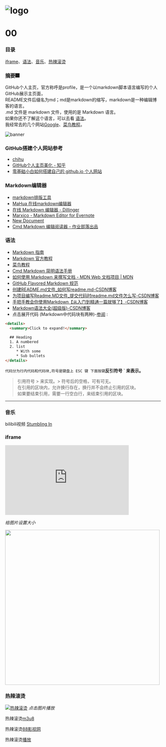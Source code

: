 #  ![logo](https://github.com/cy73/cy73.github.io/assets/160321595/14142573-728e-4c1d-baae-5cc6683ed405)
# <i class="fa fa-gear fa-spin"></i> 00

### 目录
  [iframe](#iframe)、[语法](#语法)、[音乐](#音乐)、[热辣滚烫](#热辣滚烫 )
### 摘要🎆
  GitHub个人主页，官方称呼是profile，是一个以markdown脚本语言编写的个人GitHub展示主页面，<br> README文件后缀名为md；md是markdown的缩写，markdown是一种编辑博客的语言。<br>.md 文件是 markdown 文件，使用的是 Markdown 语言。<br>
如果你还不了解这个语言，可以去看 [语法](#语法)。<br>我经常去的几个网站[Google][1]、[菜鸟教程][2]。

[1]:http://www.google.com
[2]:https://www.runoob.com/markdown/md-tutorial.html

![banner](https://user-images.githubusercontent.com/23727056/87433896-78ae9700-c607-11ea-9ca6-9cdbe3f67998.jpg)

### GitHub搭建个人网站参考
- [chihu](https://zhuanlan.zhihu.com/p/548396509)
- [GitHub个人主页美化 - 知乎](https://zhuanlan.zhihu.com/p/452561674)
- [零基础小白如何搭建自己的 github.io 个人网站](https://pianfan.github.io)

### Markdown编辑器
- [markdown排版工具](https://markdown.com.cn/editor/)
- [MaHua 在线markdown编辑器](http://mahua.jser.me/)
- [在线 Markdown 编辑器 - Dillinger](https://dillinger.io/)
- [Marxico - Markdown Editor for Evernote](http://marxi.co/)
- [New Document](http://jbt.github.io/markdown-editor/)
- [Cmd Markdown 编辑阅读器 - 作业部落出品](https://www.zybuluo.com/mdeditor)

### 语法
- [Markdown 指南](https://www.markdownguide.org/)
- [Markdown 官方教程](https://markdown.com.cn)
- [菜鸟教程](https://www.runoob.com/markdown/md-tutorial.html)
- [Cmd Markdown 简明语法手册](https://www.zybuluo.com/mdeditor?url=https://www.zybuluo.com/static/editor/md-help.markdown#cmd-markdown-%E9%AB%98%E9%98%B6%E8%AF%AD%E6%B3%95%E6%89%8B%E5%86%8C)
- [如何使用 Markdown 来撰写文档 - MDN Web 文档项目 | MDN](https://developer.mozilla.org/zh-CN/docs/MDN/Writing_guidelines/Howto/Markdown_in_MDN)
- [GitHub Flavored Markdown 规范](https://github.github.com/gfm/)
- [创建README.md文件_如何写readme.md-CSDN博客](https://blog.csdn.net/zhao_jing_bo/article/details/68063070)
- [为项目编写Readme.MD文件_提交代码时readme.md文件怎么写-CSDN博客](https://blog.csdn.net/baochanghong/article/details/51984862)
- [手把手教会你使用Markdown【从入门到精通一篇就够了】-CSDN博客](https://blog.csdn.net/qq_40818172/article/details/126260661)
- [Markdown语法大全(超级版)-CSDN博客](https://blog.csdn.net/weixin_45494811/article/details/104307670)
- 点击展开代码 (Markdown中代码块有两种)-[参阅](https://blog.csdn.net/qq_40818172/article/details/126260661) : 

```html
<details>
  <summary>Click to expand!</summary>
  
  ## Heading
  1. A numbered
  2. list
     * With some
     * Sub bullets
</details>
```

`代码分为行内代码和代码块,符号是键盘上 ESC 键 下面按键`**反引符号  ` 来表示。**
>引用符号 > 来实现。> 符号后的空格，可有可无。<br>在引用的区块内，允许换行存在，换行并不会终止引用的区块。<br>如果要结束引用，需要一行空白行，来结束引用的区块。

***

### 音乐  
  bilibili视频 [Stumbling In](https://www.bilibili.com/blackboard/html5mobileplayer.html?aid=756698857&bvid=BV1Ar4y1N71z&cid=297390316&autoPlay=true&danmaku=0)
### iframe
<iframe height=225 width=400 src="https://www.bilibili.com/blackboard/html5mobileplayer.html?aid=756698857&bvid=BV1Ar4y1N71z&cid=297390316&autoPlay=true&danmaku=0" frameborder=0   frameborder="0" border="0" marginwidth="0" marginheight="0" scrolling="no" allowfullscreen="allowfullscreen" mozallowfullscreen="mozallowfullscreen" msallowfullscreen="msallowfullscreen" oallowfullscreen="oallowfullscreen" webkitallowfullscreen="webkitallowfullscreen"></iframe>

*给图片设置大小*

<img src="https://user-images.githubusercontent.com/23727056/87433896-78ae9700-c607-11ea-9ca6-9cdbe3f67998.jpg" width="500" height="auto">

### 热辣滚烫  
[![热辣滚烫](https://p2.music.126.net/cuvJ0rksfCvpmQ7EUfewAQ==/109951169336132936.jpg?param=140y140)](https://www.88mv.org/vod-play-id-241896-src-1-num-1.html) 
*点击图片播放*

  热辣滚烫[m3u8](https://hnzy.bfvvs.com/play/meppnM6e/index.m3u8)

  热辣滚烫[88影视网](https://www.88mv.org/?ref=88ys.cn )              

  热辣滚烫[播放](https://zj.jsjinfu.com:8443?url=88ys_9feeOIdVRJWEyQx6fA3y3O209tabinkF6SK9rXglQvSbtspajL%2B7mh0hjgHXny9MYJh5RQlGwY96ph9EsAkZuOvcP73uQGl0Gb79Lw)

<head> 
    <script defer src="https://use.fontawesome.com/releases/v5.0.13/js/all.js"></script> 
    <script defer src="https://use.fontawesome.com/releases/v5.0.13/js/v4-shims.js"></script> 
</head> 
<link rel="stylesheet" href="https://use.fontawesome.com/releases/v5.0.13/css/all.css">
